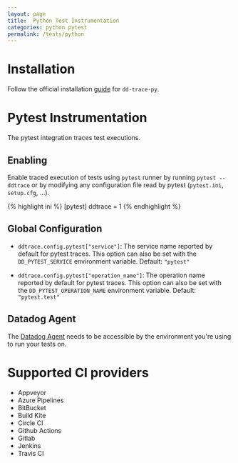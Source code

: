 ```yaml
---
layout: page
title:  Python Test Instrumentation
categories: python pytest
permalink: /tests/python
---
```


# Installation

Follow the official installation [guide](https://docs.datadoghq.com/tracing/setup_overview/setup/python/) for `dd-trace-py`.

# Pytest Instrumentation

The pytest integration traces test executions.

## Enabling

Enable traced execution of tests using ``pytest`` runner by
running ``pytest --ddtrace`` or by modifying any configuration
file read by pytest (``pytest.ini``, ``setup.cfg``, ...).

{% highlight ini %}
[pytest]
ddtrace = 1
{% endhighlight %}

## Global Configuration

* `ddtrace.config.pytest["service"]`: The service name reported by default for pytest traces.
   This option can also be set with the ``DD_PYTEST_SERVICE`` environment
   variable. Default: ``"pytest"``

* `ddtrace.config.pytest["operation_name"]`: The operation name reported by default for pytest traces.
   This option can also be set with the ``DD_PYTEST_OPERATION_NAME`` environment
   variable. Default: ``"pytest.test"``


## Datadog Agent

The [Datadog Agent](https://docs.datadoghq.com/agent/) needs to be accessible by the environment you're using to run your tests on.


# Supported CI providers

* Appveyor
* Azure Pipelines
* BitBucket
* Build Kite
* Circle CI
* Github Actions
* Gitlab
* Jenkins
* Travis CI
